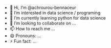 - 👋 Hi, I’m @achrourou-bennaceur
- 👀 I’m interested in data science / programing
- 🌱 I’m currently learning python for data science 
- 💞️ I’m looking to collaborate on ...
- 📫 How to reach me ...
- 😄 Pronouns: ...
- ⚡ Fun fact: ...

<!---
achrourou-bennaceur/achrourou-bennaceur is a ✨ special ✨ repository because its `README.md` (this file) appears on your GitHub profile.
You can click the Preview link to take a look at your changes.
--->
